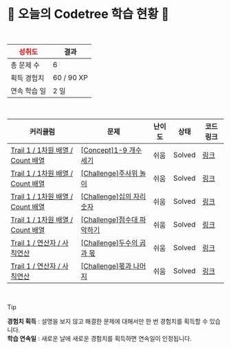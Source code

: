 # 🌲 오늘의 Codetree 학습 현황 🌲

<br />

| <span style="color:red;display:block;text-align:center;"> **성취도**</span> | 결과 |
|---|---|
| 총 문제 수 | 6 |
| 획득 경험치 | 60 / 90 XP |
| 연속 학습 일 | 2 일 |

<br />

|커리큘럼|문제|난이도|상태|코드 링크|
|---|---|---|---|---|
|[Trail 1 / 1차원 배열 / Count 배열](https://https://en.codetree.ai/trail-info/novice-low/)|[[Concept]1-9 개수 세기](https://https://en.codetree.ai/trails/complete/curated-cards/intro-count-one-to-nine/)|쉬움|Solved|[링크](https://github.com/BoHyun-Choi-0320/codetree-TILs/blob/main/250114/1-9%20%EA%B0%9C%EC%88%98%20%EC%84%B8%EA%B8%B0/count-one-to-nine.py)|
|[Trail 1 / 1차원 배열 / Count 배열](https://https://en.codetree.ai/trail-info/novice-low/)|[[Challenge]주사위 놀이](https://https://en.codetree.ai/trails/complete/curated-cards/challenge-play-with-dice/)|쉬움|Solved|[링크](https://github.com/BoHyun-Choi-0320/codetree-TILs/blob/main/250114/%EC%A3%BC%EC%82%AC%EC%9C%84%20%EB%86%80%EC%9D%B4/play-with-dice.py)|
|[Trail 1 / 1차원 배열 / Count 배열](https://https://en.codetree.ai/trail-info/novice-low/)|[[Challenge]십의 자리 숫자](https://https://en.codetree.ai/trails/complete/curated-cards/challenge-number-of-tens-digit/)|쉬움|Solved|[링크](https://github.com/BoHyun-Choi-0320/codetree-TILs/blob/main/250114/%EC%8B%AD%EC%9D%98%20%EC%9E%90%EB%A6%AC%20%EC%88%AB%EC%9E%90/number-of-tens-digit.py)|
|[Trail 1 / 1차원 배열 / Count 배열](https://https://en.codetree.ai/trail-info/novice-low/)|[[Challenge]점수대 파악하기](https://https://en.codetree.ai/trails/complete/curated-cards/challenge-find-out-the-score-range/)|쉬움|Solved|[링크](https://github.com/BoHyun-Choi-0320/codetree-TILs/blob/main/250114/%EC%A0%90%EC%88%98%EB%8C%80%20%ED%8C%8C%EC%95%85%ED%95%98%EA%B8%B0/find-out-the-score-range.py)|
|[Trail 1 / 연산자 / 사칙연산](https://https://en.codetree.ai/trail-info/novice-low/)|[[Challenge]두수의 곱과 몫](https://https://en.codetree.ai/trails/complete/curated-cards/challenge-multiple-and-quotient-of-two-numbers/)|쉬움|Solved|[링크](https://github.com/BoHyun-Choi-0320/codetree-TILs/blob/main/250114/%EB%91%90%EC%88%98%EC%9D%98%20%EA%B3%B1%EA%B3%BC%20%EB%AA%AB/multiple-and-quotient-of-two-numbers.py)|
|[Trail 1 / 연산자 / 사칙연산](https://https://en.codetree.ai/trail-info/novice-low/)|[[Challenge]몫과 나머지](https://https://en.codetree.ai/trails/complete/curated-cards/challenge-quotient-remainder/)|쉬움|Solved|[링크](https://github.com/BoHyun-Choi-0320/codetree-TILs/blob/main/250114/%EB%AA%AB%EA%B3%BC%20%EB%82%98%EB%A8%B8%EC%A7%80/quotient-remainder.py)|


<br />

> [!TIP]
> **경험치 획득** : 설명을 보지 않고 해결한 문제에 대해서만 한 번 경험치를 획득할 수 있습니다.  
> **학습 연속일** : 새로운 날에 새로운 경험치를 획득하면 연속일이 인정됩니다.

